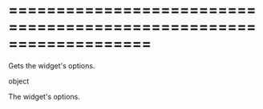 <!--**
/*-------------------------------------------
    Auto-generated file. Do not modify.
-------------------------------------------

**-->
===================================================================
===================================================================

<!--shortDescription-->
Gets the widget's options.
<!--/shortDescription-->

<!--returnType-->object<!--/returnType-->
<!--returnDescription-->
The widget's options.
<!--/returnDescription-->

<!--fullDescription-->

<!--/fullDescription-->